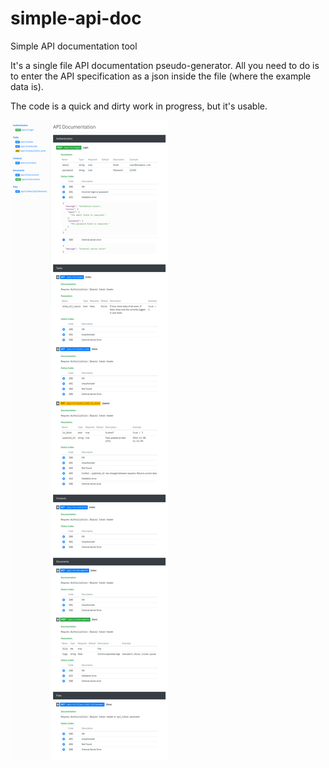 # simple-api-doc
Simple API documentation tool

It's a single file API documentation pseudo-generator. All you need to do is to enter the API specification as a json inside the file (where the example data is).

The code is a quick and dirty work in progress, but it's usable.

![Screenshot](simple-api-doc.png?raw=true "Screenshot")
